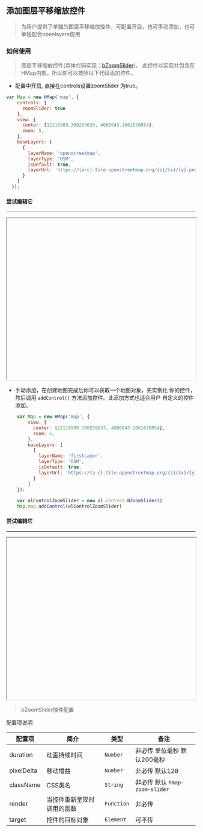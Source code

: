 ## 添加图层平移缩放控件

> 为用户提供了单独的图层平移缩放控件，可配置开启，也可手动添加，也可单独配合openlayers使用

### 如何使用

> 图层平移缩放控件(具体代码实现：[bZoomSlider](https://github.com/sakitam-fdd/ol-extent/blob/master/src/control/BZoomSlider.js))。
  此控件以实现并包含在HMap内部。所以你可以按照以下代码添加控件。

* 配置中开启, 直接在controls设置zoomSlider 为true。

```javascript
var Map = new HMap('map', {
    controls: {
      zoomSlider: true
    },
    view: {
      center: [12118909.300259633, 4086043.1061670054],
      zoom: 5,
    },
    baseLayers: [
      {
        layerName: 'openstreetmap',
        layerType: 'OSM',
        isDefault: true,
        layerUrl: 'https://{a-c}.tile.openstreetmap.org/{z}/{x}/{y}.png'
      }
    ]
  });
```

#### 尝试编辑它
---
<iframe width="100%" height="430"></iframe>

* 手动添加，在创建地图完成后你可以获取一个地图对象，先实例化
  你的控件，然后调用 ``addControl()`` 方法添加控件。此添加方式也适合用户
  自定义的控件添加。
  
```javascript
    var Map = new HMap('map', {
        view: {
          center: [12118909.300259633, 4086043.1061670054],
          zoom: 5,
        },
        baseLayers: [
          {
            layerName: 'firstLayer',
            layerType: 'OSM',
            isDefault: true,
            layerUrl: 'https://{a-c}.tile.openstreetmap.org/{z}/{x}/{y}.png'
          }
        ]
    });
    
    var olControlZoomSlider = new ol.control.BZoomSlider()
    Map.map.addControl(olControlZoomSlider)
```

#### 尝试编辑它
---
<iframe width="100%" height="430"></iframe>  

> bZoomSlider控件配置

配置项说明

| 配置项 | 简介 | 类型 | 备注 |
| --- | --- |--- | --- |
| duration | 动画持续时间 | `Number` |  非必传  单位毫秒 默认200毫秒|
| pixelDelta | 移动增益 | `Number` | 非必传 默认128 |
| className | CSS类名| `String` | 非必传 默认 ```hmap-zoom-slider``` |
| render | 当控件重新呈现时调用的函数 | `Function` | 非必传 |
| target | 控件的目标对象 | `Element` | 可不传 |
